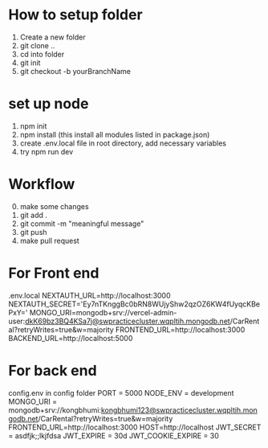 

# How to setup folder
1. Create a new folder
2. git clone ..
3. cd into folder
4. git init
5. git checkout -b yourBranchName

# set up node
1. npm init
2. npm install (this install all modules listed in package.json)
3. create .env.local file in root directory, add necessary variables
4. try npm run dev

# Workflow
0. make some changes
1. git add .
2. git commit -m "meaningful message"
3. git push
4. make pull request

# For Front end
.env.local
NEXTAUTH_URL=http://localhost:3000
NEXTAUTH_SECRET='Ey7nTKnggBc0bRN8WUjyShw2qzOZ6KW4fUyqcKBePxY='
MONGO_URI=mongodb+srv://vercel-admin-user:dkK69bz3BQ4KSa7j@swpracticecluster.wqpltih.mongodb.net/CarRental?retryWrites=true&w=majority
FRONTEND_URL=http://localhost:3000
BACKEND_URL=http://localhost:5000

# For back end
config.env in config folder
PORT = 5000
NODE_ENV = development
MONGO_URI = mongodb+srv://kongbhumi:kongbhumi123@swpracticecluster.wqpltih.mongodb.net/CarRental?retryWrites=true&w=majority
FRONTEND_URL=http://localhost:3000
HOST=http://localhost
JWT_SECRET = asdfjk;;lkjfdsa
JWT_EXPIRE = 30d
JWT_COOKIE_EXPIRE = 30

